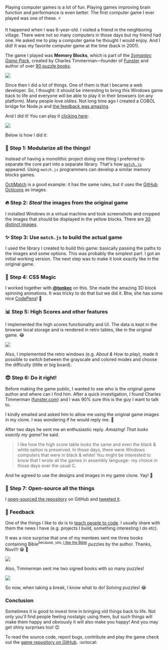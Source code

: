 Playing computer games is a lot of fun. Playing games improving brain function and performance is even better. The first computer game I ever played was one of these. :zap:

It happened when I was 6-year-old. I visited a friend in the neighboring village. There were not so many computers in those days but my friend had one. He asked me to play a computer game he thought I would enjoy. And I did! It was my favorite computer game at the time (back in 2001).

The game I played was **Memory Blocks**, which is part of the [*Symantec Game Pack*](http://www.myabandonware.com/game/symantec-game-pack-1a1), created by Charles Timmerman—founder of [Funster](http://funster.com) and author of over [90 puzzle books](http://www.amazon.com/Charles-Timmerman/e/B001JPAFQE/).

[![](http://i.imgur.com/m6ToUa4.png)]((https://ionicabizau.github.io/memory-blocks/))

Since then I did a lot of things. One of them is that I became a web developer. So, I thought: it should be interesting to bring this Windows game back to life and everyone will be able to play it in their browsers (on any platform). Many people love oldies. Not long time ago I created a COBOL bridge for Node.js and [the feedback was amazing](https://github.com/IonicaBizau/node-cobol#press-highlights).

And I did it! You can play it [clicking here](https://ionicabizau.github.io/memory-blocks/):

[![](http://i.imgur.com/3Y7jJvF.png)](https://ionicabizau.github.io/memory-blocks/)

Below is how I did it:

### :dizzy: Step 1: Modularize all the things!

Instead of having a monolithic project doing one thing I preferred to separate the core part into a separate library. That's how [`match.js`](https://github.com/IonicaBizau/match.js) appeared. Using `match.js` programmers can develop a similar memory blocks games.

[OctiMatch](http://ionicabizau.github.io/OctiMatch/) is a good example: it has the same rules, but it uses the [GitHub Octicons](https://octicons.github.com/) as images.

### :fire: Step 2: *Steal* the images from the original game

I installed Windows in a virtual machine and took screenshots and cropped the images that should be displayed in the yellow blocks. There are [30 distinct images](https://github.com/IonicaBizau/memory-blocks/tree/gh-pages/images).

### :sparkles: Step 3: Use `match.js` to build the actual game 

I used the library I created to build this game: basically passing the paths to the images and some options. This was probably the simplest part. I got an initial working version. The next step was to make it look exactly like in the original game.

### :tophat: Step 4: CSS Magic

I worked together with [**@tonkec**](https://github.com/tonkec) on this. She made the amazing 3D block spinning animations. It was tricky to do that but we did it. Btw, she has some nice [CodePens](http://codepen.io/tonkec/)! :art: 

### :bar_chart: Step 5: High Scores and other features

I implemented the high scores functionality and UI. The data is kept in the browser local storage and is rendered in retro tables, like in the original game. :joy:

![](http://i.imgur.com/OymyC8A.png)

Also, I implemented the retro windows (e.g. *About & How to play*), made it possible to switch between the grayscale and colored modes and choose the difficulty (little or big board).

### :sunglasses: Step 6: Do it right!

Before making the game public, I wanted to see who is the original game author and where can I find him. After a quick investigation, I found Charles Timmerman ([funster.com](http://funster.com/)) and I was 90% sure this is the guy I want to talk to.

I kindly emailed and asked him to allow me using the original game images in my clone. I was wondering if he would reply me. :email:

After two days he sent me an enthusiastic reply. *Amazing! That looks exactly my game!* he said.

> I like how the high score table looks the same and even the black & white option is preserved. In those days, there were Windows computers that were in black & white! You might be interested to know that I wrote all the games in assembly language- my choice in those days over the usual C.

And he agreed to use the designs and images in my game clone. Yay! :tada:

### :crystal_ball: Step 7: Open-source all the things
I [open-sourced the repository](https://github.com/IonicaBizau/memory-blocks) on GitHub and [tweeted it](https://twitter.com/IonicaBizau/status/679677709249818624).

### :rocket: Feedback

One of the things I like to do is to [teach people to code](/training). I usually share with them the news I have (e.g. projects I build, something interesting I do etc).

It was a nice surprise that one of my mentees sent me three books containing Bible<sup>because, yes, [I like the Bible](/blog/26-7-of-my-favorite-bible-passages)</sup> puzzles by the author. Thanks, Nuvi!!! :grin: :cake:

![](http://i.imgur.com/lIc9aCL.jpg?1)

Also, Timmerman sent me two signed books with so many puzzles!

![](http://i.imgur.com/PyPZ4bE.jpg)

So now, when taking a break, I know what to do! Solving puzzles! :joy:

### Conclusion

Sometimes it is good to invest time in bringing old things back to life. Not only you'll find people feeling nostalgic using them, but such things will make them happy and obviously it will also make you happy! And you may get shiny surprises too! :blush:

To read the source code, report bugs, contribute and play the game check out the [game repository on GitHub](https://github.com/IonicaBizau/memory-blocks). :octocat: